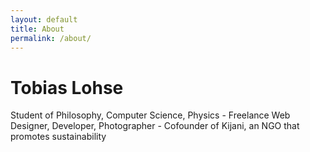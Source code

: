 ```yaml
---
layout: default
title: About
permalink: /about/
---
```


# Tobias Lohse
Student of Philosophy, Computer Science, Physics - Freelance Web Designer, Developer, Photographer - Cofounder of Kijani, an NGO that promotes sustainability
